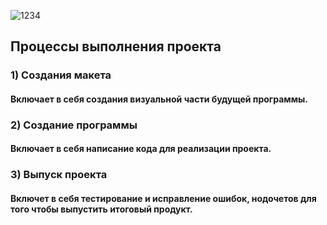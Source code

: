 ![1234](https://user-images.githubusercontent.com/114863948/206445265-aa74bf0b-266b-4670-a5c8-b1ab8ddf6267.png)


## Процессы выполнения проекта

### 1) Создания макета 
#### Включает в себя создания визуальной части будущей программы.

### 2) Создание программы
#### Включает в себя написание кода для реализации проекта.

### 3) Выпуск проекта
#### Включет в себя тестирование и исправление ошибок, нодочетов для того чтобы выпустить итоговый продукт.
